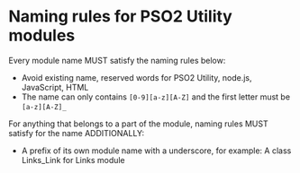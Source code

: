 # Naming rules for PSO2 Utility modules

Every module name MUST satisfy the naming rules below:
- Avoid existing name, reserved words for PSO2 Utility, node.js, JavaScript, HTML
- The name can only contains `[0-9][a-z][A-Z]` and the first letter must be `[a-z][A-Z]_`

For anything that belongs to a part of the module, naming rules MUST satisfy for the name ADDITIONALLY:
- A prefix of its own module name with a underscore, for example: A class Links_Link for Links module